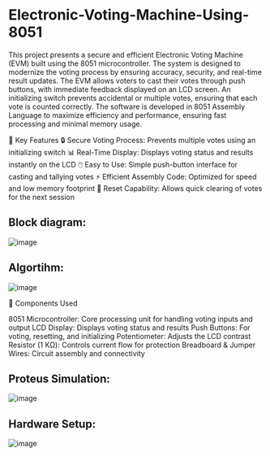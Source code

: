 # Electronic-Voting-Machine-Using-8051
This project presents a secure and efficient Electronic Voting Machine (EVM) built using the 8051 microcontroller. The system is designed to modernize the voting process by ensuring accuracy, security, and real-time result updates.
The EVM allows voters to cast their votes through push buttons, with immediate feedback displayed on an LCD screen. An initializing switch prevents accidental or multiple votes, ensuring that each vote is counted correctly. The software is developed in 8051 Assembly Language to maximize efficiency and performance, ensuring fast processing and minimal memory usage.

🚀 Key Features
🔒 Secure Voting Process: Prevents multiple votes using an initializing switch
📊 Real-Time Display: Displays voting status and results instantly on the LCD
🖱️ Easy to Use: Simple push-button interface for casting and tallying votes
⚡ Efficient Assembly Code: Optimized for speed and low memory footprint
🔄 Reset Capability: Allows quick clearing of votes for the next session

## Block diagram:
![image](https://github.com/user-attachments/assets/97505359-615a-4066-8a91-80ff9a1bb5e6)
## Algortihm:
![image](https://github.com/user-attachments/assets/e313cdfe-b05e-40d4-b0b9-549c4bd246b0)

🔧 Components Used

8051 Microcontroller:	Core processing unit for handling voting inputs and output
LCD Display:	Displays voting status and results
Push Buttons:	For voting, resetting, and initializing
Potentiometer:	Adjusts the LCD contrast
Resistor (1 KΩ):	Controls current flow for protection
Breadboard & Jumper Wires:	Circuit assembly and connectivity

## Proteus Simulation:
![image](https://github.com/user-attachments/assets/6d5748e3-0a44-4ed2-84c2-f37231542c6e)

## Hardware Setup:
![image](https://github.com/user-attachments/assets/a21ba154-8b3a-41d1-bfc3-039360b2728f)

